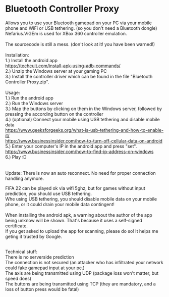 # Bluetooth Controller Proxy
Allows you to use your Bluetooth gamepad on your PC via your mobile phone and WiFi or USB tethering. (so you don't need a Bluetooth dongle)<br>
Nefarius.ViGEm is used for XBox 360 controller emulation.<br>
<br>
The sourcecode is still a mess. (don't look at it! you have been warned!) <br>
<br>
Installation:<br>
1.) Install the android app<br>
https://techcult.com/install-apk-using-adb-commands/<br>
2.) Unzip the Windows server at your gaming PC<br>
3.) Install the controller driver which can be found in the file "Bluetooth Controller Proxy.zip".<br>
<br>
Usage:<br>
1.) Run the android app<br>
2.) Run the Windows server<br>
3.) Map the buttons by clicking on them in the Windows server, followed by pressing the according button on the controller<br>
4.) (optional) Connect your mobile using USB tethering and disable mobile data<br>
https://www.geeksforgeeks.org/what-is-usb-tethering-and-how-to-enable-it/<br>
https://www.businessinsider.com/how-to-turn-off-cellular-data-on-android<br>
5.) Enter your computer's IP in the android app and press "set".<br>
https://www.businessinsider.com/how-to-find-ip-address-on-windows<br>
6.) Play :D<br>
<br>
<br>
Update:
There is now an auto reconnect. No need for proper connection handling anymore.

FIFA 22 can be played ok via wifi 5ghz, but for games without input prediction, you should use USB tethering.<br>
Whe using USB tethering, you should disable mobile data on your mobile phone, or it could drain your mobile data contingent!<br>
<br>
When installing the android apk, a warning about the author of the app being unknow will be shown. That's because it uses a self-signed certificate.<br>
If you get asked to upload the app for scanning, please do so! It helps me geting it trusted by Google.<br>


<br>
Technical stuff:<br>
There is no serverside prediction<br>
The connection is not secured (an attacker who has infiltrated your network could fake gamepad input at your pc.)<br>
The axis are being transmitted using UDP (package loss won't matter, but speed does)<br>
The buttons are being transmitted using TCP (they are mandatory, and a loss of button press would be fatal)
